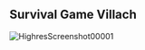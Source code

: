 ## Survival Game Villach

![HighresScreenshot00001](https://user-images.githubusercontent.com/98543387/177386230-808b2a86-a9b8-4644-92b2-b4a4147c0522.png)
